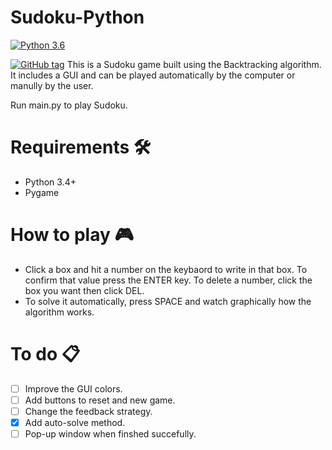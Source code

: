 # Sudoku-Python

[![Python 3.6](https://img.shields.io/badge/python-3.4+-blue.svg)](https://www.python.org/downloads/release/python)
<!-- [![made-with-python](https://img.shields.io/badge/Made%20with-Python-3498db.svg)](https://www.python.org/) -->
<!-- [![release](https://badge.fury.io/gh/BGZ30%2FSudoku-Python%2Freleases%2Fv2.0.svg)](http://badge.fury.io/gh/BGZ30%2FSudoku-Python) -->
[![GitHub tag](https://img.shields.io/github/tag/BGZ30/Sudoku-Python.svg)](https://GitHub.com/BGZ30/Sudoku-Python/tags/)
This is a Sudoku game built using the Backtracking algorithm. It includes a GUI and can be played automatically by the computer or manully by the user.

Run main.py to play Sudoku.

# Requirements 🛠️

- Python 3.4+
- Pygame 

# How to play 🎮

- Click a box and hit a number on the keybaord to write in that box. To confirm that value press the ENTER key. To delete a number, click the box you want then click DEL. 
- To solve it automatically, press SPACE and watch graphically how the algorithm works.

# To do 📋

- [ ] Improve the GUI colors.
- [ ] Add buttons to reset and new game.
- [ ] Change the feedback strategy.
- [x] Add auto-solve method.
- [ ] Pop-up window when finshed succefully.
